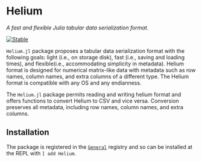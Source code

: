 # Helium

*A fast and flexible Julia tabular data serialization format.*

[![Stable](https://img.shields.io/badge/docs-stable-blue.svg)](https://senresearch.github.io/Helium.jl/stable)

`Helium.jl` package proposes a tabular data serialization format with the following goals: light (i.e., on storage disk), fast (i.e., saving and loading times), and flexible(i.e., accommodating simplicity in metadata). Helium format is designed for numerical matrix-like data with metadata such as row names, column names, and extra columns of a different type. The Helium format is compatible with any OS and any endianness.

The `Helium.jl` package permits reading and writing helium format and offers functions to convert Helium to CSV and vice versa. Conversion preserves all metadata, including row names, column names, and extra columns.


## Installation

The package is registered in the [`General`](https://github.com/JuliaRegistries/General) registry and so can be installed at the REPL with `] add Helium`.
